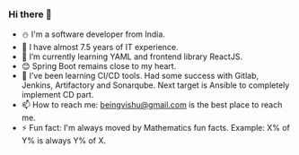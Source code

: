 ### Hi there 👋

- :snowman: I'm a software developer from India. 
- :office:  I have almost 7.5 years of IT experience.
- 🌱 I’m currently learning YAML and frontend library ReactJS.
- :blush: Spring Boot remains close to my heart.
- 🤔 I’ve been learning CI/CD tools. Had some success with Gitlab, Jenkins, Artifactory and Sonarqube. Next target is Ansible to completely implement CD part.
- 📫 How to reach me: beingvishu@gmail.com is the best place to reach me.
- ⚡ Fun fact: I'm always moved by Mathematics fun facts. Example: X% of Y% is always Y% of X.
